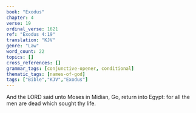 ```yaml
---
book: "Exodus"
chapter: 4
verse: 19
ordinal_verse: 1621
ref: "Exodus 4:19"
translation: "KJV"
genre: "Law"
word_count: 22
topics: []
cross_references: []
grammar_tags: [conjunctive-opener, conditional]
thematic_tags: [names-of-god]
tags: ["Bible","KJV","Exodus"]
---
```

And the LORD said unto Moses in Midian, Go, return into Egypt: for all the men are dead which sought thy life.
